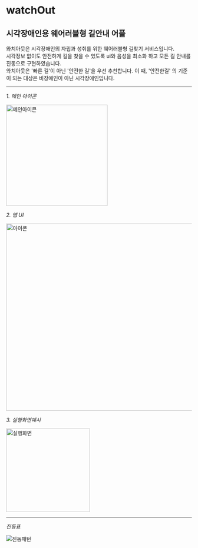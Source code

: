 # watchOut
## 시각장애인용 웨어러블형 길안내 어플  

와치아웃은 시각장애인의 자립과 성취를 위한 웨어러블형 길찾기 서비스입니다.  
시각정보 없이도 안전하게 길을 찾을 수 있도록 ui와 음성을 최소화 하고 모든 길 안내를 진동으로 구현하였습니다.  
와치아웃은 '빠른 길'이 아닌 '안전한 길'을 우선 추천합니다. 이 때, '안전한길' 의 기준이 되는 대상은 비장애인이 아닌 시각장애인입니다.  

---

*1. 메인 아이콘*  

<img width="275" alt="메인아이콘" src="https://user-images.githubusercontent.com/90150969/191688414-ed1dbdb3-21b8-44ef-80e9-4a699f0c4a34.png">  

*2. 앱 UI*  

<img width="509" alt="아이콘" src="https://user-images.githubusercontent.com/90150969/191688403-35f96531-4482-4643-8448-763bc51fea03.png">  

*3. 실행화면예시*  

<img width="227" alt="실행화면" src="https://user-images.githubusercontent.com/90150969/191688418-332d26fc-ba0a-43b6-ad98-b3895133e03f.png">  


---
*진동표*  

![진동패턴](https://user-images.githubusercontent.com/90150969/191689136-f787b6aa-5e15-4422-b86b-4d891c05d164.png)




